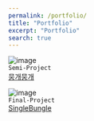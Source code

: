 ```yaml
---
permalink: /portfolio/
title: "Portfolio"
excerpt: "Portfolio"
search: true
---
```



![image](https://user-images.githubusercontent.com/73421820/112762635-aaec1180-903b-11eb-8585-b7e310acf0a3.png)<br>
`Semi-Project` <br>
[뭉개뭉개](https://github.com/devboryung/SemiProject-superJunio) 




![image](https://user-images.githubusercontent.com/73421820/112762475-cefb2300-903a-11eb-8c3b-547ab6bb3277.png)<br>
`Final-Project` <br> 
[SingleBungle](https://github.com/devboryung/FinalProject-gajigaji) <br>

  

